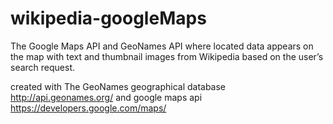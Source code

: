 # wikipedia-googleMaps
The Google Maps API and GeoNames API where located data appears on the map with text and thumbnail images from Wikipedia based on the user’s search request.

created with The GeoNames geographical database http://api.geonames.org/
and google maps api https://developers.google.com/maps/
